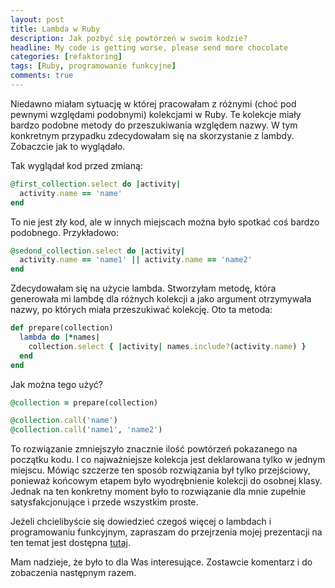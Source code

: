 ```yaml
---
layout: post
title: Lambda w Ruby
description: Jak pozbyć się powtórzeń w swoim kodzie?
headline: My code is getting worse, please send more chocolate
categories: [refaktoring]
tags: [Ruby, programowanie funkcyjne]
comments: true
---
```


Niedawno miałam sytuację w której pracowałam z różnymi (choć pod pewnymi względami podobnymi) kolekcjami w Ruby. Te kolekcje miały bardzo podobne metody do przeszukiwania względem nazwy. W tym konkretnym przypadku zdecydowałam się na skorzystanie z lambdy. Zobaczcie jak to wyglądało.

Tak wyglądał kod przed zmianą:

```ruby
@first_collection.select do |activity|
  activity.name == 'name'
end
```

To nie jest zły kod, ale w innych miejscach można było spotkać coś bardzo podobnego. Przykładowo:

```ruby
@sedond_collection.select do |activity|
  activity.name == 'name1' || activity.name == 'name2'
end
```

Zdecydowałam się na użycie lambda. Stworzyłam metodę, która generowała mi lambdę dla różnych kolekcji a jako argument otrzymywała nazwy, po których miała przeszukiwać kolekcję. Oto ta metoda:

```ruby
def prepare(collection)
  lambda do |*names|
    collection.select { |activity| names.include?(activity.name) }
  end
end
```

Jak można tego użyć?

```ruby
@collection = prepare(collection)

@collection.call('name')
@collection.call('name1', 'name2')
```

To rozwiązanie zmniejszyło znacznie ilość powtórzeń pokazanego na początku kodu. I co najważniejsze kolekcja jest deklarowana tylko w jednym miejscu. Mówiąc szczerze ten sposób rozwiązania był tylko przejściowy, ponieważ końcowym etapem było wyodrębnienie kolekcji do osobnej klasy. Jednak na ten konkretny moment było to rozwiązanie dla mnie zupełnie satysfakcjonujące i przede wszystkim proste.

Jeżeli chcielibyście się dowiedzieć czegoś więcej o lambdach i programowaniu funkcyjnym, zapraszam do przejrzenia mojej prezentacji na ten temat jest dostępna [tutaj](https://womanonrails.github.io/presentation-functional-programming-in-ruby/#1).

Mam nadzieje, że było to dla Was interesujące. Zostawcie komentarz i do zobaczenia następnym razem.
